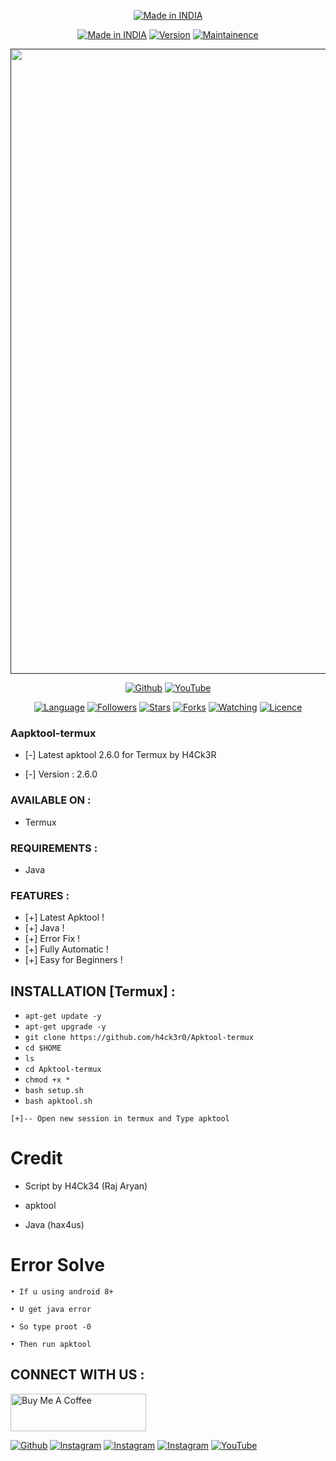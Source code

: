 <p align="center">
<a href="https://h4ck3r0.github.io/"><img title="Made in INDIA" src="https://img.shields.io/badge/MADE%20IN-INDIA-SCRIPT?colorA=%23ff8100&colorB=%23017e40&colorC=%23ff0000&style=for-the-badge"></a>
</p>
<p align="center">
<a href="https://h4ck3r0.github.io/"><img title="Made in INDIA" src="https://img.shields.io/badge/Tool-Apktool-green.svg"></a>
<a href="https://h4ck3r0.github.io/"><img title="Version" src="https://img.shields.io/badge/Version-1.0-green.svg?style=flat-square"></a>
<a href="https://h4ck3r0.github.io/"><img title="Maintainence" src="https://img.shields.io/badge/Maintained%3F-yes-green.svg"></a>
</p>
<p align="center">
 <a href=""><img src="https://user-images.githubusercontent.com/46929618/150729143-6180cef9-6625-44b6-a27f-1da95c9af153.png" width="1000" hight="300"></a>
</p>
<p align="center">
<a href="https://github.com/h4ck3r0"><img title="Github" src="https://img.shields.io/badge/H4CK3R-RAJ-brightgreen?style=for-the-badge&logo=github"></a>
<a href="https://youtu.be/VDeLnDxVziw"><img title="YouTube" src="https://img.shields.io/badge/YouTube-H4CK3R-red?style=for-the-badge&logo=Youtube"></a>
</p>
<p align="center">
<a href="https://github.com/h4ck3r0"><img title="Language" src="https://img.shields.io/badge/Made%20with-Bash-1f425f.svg?v=103"></a>
<a href="https://github.com/h4ck3r0"><img title="Followers" src="https://img.shields.io/github/followers/h4ck3r0?color=blue&style=flat-square"></a>
<a href="https://github.com/h4ck3r0"><img title="Stars" src="https://img.shields.io/github/stars/h4ck3r0/Apktool-termux?color=red&style=flat-square"></a>
<a href="https://github.com/h4ck3r0"><img title="Forks" src="https://img.shields.io/github/forks/h4ck3r0/Apktool-termux?color=red&style=flat-square"></a>
<a href="https://github.com/h4ck3r0"><img title="Watching" src="https://img.shields.io/github/watchers/h4ck3r0/Apktool-termux?label=Watchers&color=blue&style=flat-square"></a>
<a href="https://github.com/h4ck3r0"><img title="Licence" src="https://img.shields.io/badge/License-GNU-blue.svg"></a>
</p>


### Aapktool-termux


* [-] Latest apktool 2.6.0 for Termux by H4Ck3R

* [-] Version : 2.6.0 


### AVAILABLE ON :

* Termux

### REQUIREMENTS :

* Java


### FEATURES :
* [+] Latest Apktool !
* [+] Java  !
* [+] Error Fix !
* [+] Fully Automatic !
* [+] Easy for Beginners !

## INSTALLATION [Termux] :

* `apt-get update -y`
* `apt-get upgrade -y`
* `git clone https://github.com/h4ck3r0/Apktool-termux`
* `cd $HOME`
* `ls`
* `cd Apktool-termux`
* `chmod +x *`
* `bash setup.sh`
* `bash apktool.sh`
```
[+]-- Open new session in termux and Type apktool
```


# Credit

* Script by H4Ck34 (Raj Aryan)
 
* apktool 
 
* Java (hax4us)
 
# Error Solve

```
• If u using android 8+

• U get java error

• So type proot -0

• Then run apktool
```
## CONNECT WITH US :
<a href="https://www.buymeacoffee.com/h4ck3r" target="_blank"><img src="https://cdn.buymeacoffee.com/buttons/v2/default-yellow.png" alt="Buy Me A Coffee" style="height: 60px !important;width: 217px !important;" ></a>

<a href="https://github.com/h4ck3r0"><img title="Github" src="https://img.shields.io/badge/H4Ck3R-Raj-brightgreen?style=for-the-badge&logo=github"></a>
[![Instagram](https://img.shields.io/badge/INSTAGRAM-FOLLOW-red?style=for-the-badge&logo=instagram)](https://rebrand.ly/loginx202266fb40)
[![Instagram](https://img.shields.io/badge/WEBSITE-VISIT-yellow?style=for-the-badge&logo=blogger)](https://rebrand.ly/h4ck3r-5064aa)
[![Instagram](https://img.shields.io/badge/TELEGRAM-CHANNEL-red?style=for-the-badge&logo=telegram)](https://rebrand.ly/termuxcoding3d8527)
<a href="https://rebrand.ly/7elzgww"><img title="YouTube" src="https://img.shields.io/badge/YouTube-H4Ck3R-red?style=for-the-badge&logo=Youtube"></a>

